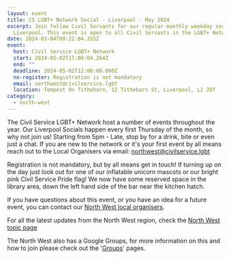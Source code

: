 ```yaml
---
layout: event
title: CS LGBT+ Network Social - Liverpool - May 2024
excerpt: Join fellow Civil Servants for our regular monthly weekday social in
  Liverpool. This event is open to all Civil Servants in the LGBT+ Network.
date: 2024-03-04T09:22:04.255Z
event:
  host: Civil Service LGBT+ Network
  start: 2024-05-02T17:00:04.264Z
  end: ""
  deadline: 2024-05-02T12:00:00.000Z
  no-register: Registration is not mandatory
  email: northwest@civilservice.lgbt
  location: Tempest On Tithebarn, 12 Tithebarn St, Liverpool, L2 2DT
category:
  - north-west
---
```

The Civil Service LGBT+ Network host a number of events throughout the year. Our Liverpool Socials happen every first Thursday of the month, so why not join us! Starting from 5pm - Late, stop by for a drink, bite or even just a chat. If you are new to the network or it's your first event by all means reach out to the Local Organisers via email: [northwest@civilservice.lgbt](<mailto: northwest@civilservice.lgbt>)

Registration is not mandatory, but by all means get in touch! If turning up on the day just look out for one of our inflatable unicorn mascots or our bright pink Civil Service Pride flag! We now have some reserved space in the library area, down the left hand side of the bar near the kitchen hatch.

If you have questions about this event, or you have an idea for a future event, you can contact our [North West local organisers](mailto:northwest@civilservice.lgbt).

For all the latest updates from the North West region, check the [North West topic page](/topic/north-west)

T﻿he North West also has a Google Groups, for more information on this and how to join please check out the '[Groups](https://www.civilservice.lgbt/groups/)' pages.